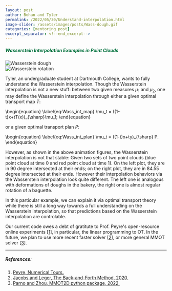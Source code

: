 ```yaml
---
layout: post
author: Bohan and Tyler 
permalink: /2022/05/30/Understand-interpolation.html
image-slider: /assets/images/posts/Wass-dough.gif
categories: [mentoring post]
excerpt_separator: <!--end_excerpt-->
---
```



<h5><span style="color:#00703C">Wasserstein Interpolation Examples in Point Clouds</span></h5>
<!--end_excerpt-->
<div class="row">
	<div class="column">
	<img class="img-fluid" src="{{'/assets/images/posts/Wass-dough.gif' | relative_url}}" alt="Wasserstein dough">
	</div>
		<div class="column">
	<img class="img-fluid" src="{{'/assets/images/posts/Wass-rotation.gif' | relative_url}}" alt="Wasserstein rotation">
	</div>
</div>

Tyler, an undergraduate student at Dartmouth College, wants to fully understand the Wasserstein interpolation. Though the Wasserstein interpolation is not a new stuff: between two given measures $\mu_1$ and $\mu_2$, one may define the Wasserstein interpolation through either a given optimal transport map $T$:

\begin{equation}
\label{eq:Wass_int_map}
\mu_t = ((1-t)x+tT(x))_{\sharp}\mu_1;
\end{equation}

or a given optimal transport plan $P$:

\begin{equation}
\label{eq:Wass_int_plan}
\mu_t = ((1-t)x+ty)_{\sharp} P.
\end{equation}

However, as shown in the above animation figures, the Wasserstein interpolation is not that stable: Given two sets of two point clouds (blue point cloud at time 0 and red point cloud at time 1). On the left plot, they are in 90 degree intersected at their ends; on the right plot, they are in 84.55 degree intersected at their ends. However their interpolation behaviors via the Wasserstein interpolation look quite different. The left one is analogous with deformations of doughs in the bakery, the right one is almost regular rotation of a baguette. 

In this particular example, we can explain it via optimal transport theory while there is still a long way towards a full understanding on the Wasserstein interpolation, so that predictions based on the Wasserstein interpolation are controlable.

Our current code owes a debt of gratitute to Prof. Peyre's open-resource online experiments \[[1]\], in particular, the linear programming to OT. In the future, we plan to use more recent faster solver \[[2]\], or more general MMOT solver \[[3]\]. 

----
##### References:


1. [Peyre, Numerical Tours.](https://www.numerical-tours.com/python/)
2. [Jacobs and Leger, The Back-and-Forth Method, 2020.](https://back-and-forth.netlify.app)
3. [Parno and Zhou, MMOT2D python package, 2022.](https://simda-muri.github.io/mmot/)

[1]: https://www.numerical-tours.com/python/
[2]: https://back-and-forth.netlify.app
[3]: https://simda-muri.github.io/mmot/


